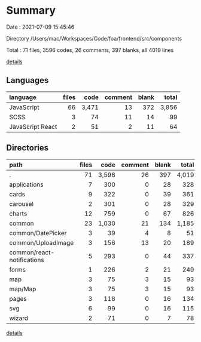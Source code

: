 # Summary

Date : 2021-07-09 15:45:46

Directory /Users/mac/Workspaces/Code/foa/frontend/src/components

Total : 71 files,  3596 codes, 26 comments, 397 blanks, all 4019 lines

[details](details.md)

## Languages
| language | files | code | comment | blank | total |
| :--- | ---: | ---: | ---: | ---: | ---: |
| JavaScript | 66 | 3,471 | 13 | 372 | 3,856 |
| SCSS | 3 | 74 | 11 | 14 | 99 |
| JavaScript React | 2 | 51 | 2 | 11 | 64 |

## Directories
| path | files | code | comment | blank | total |
| :--- | ---: | ---: | ---: | ---: | ---: |
| . | 71 | 3,596 | 26 | 397 | 4,019 |
| applications | 7 | 300 | 0 | 28 | 328 |
| cards | 9 | 322 | 0 | 39 | 361 |
| carousel | 2 | 301 | 0 | 28 | 329 |
| charts | 12 | 759 | 0 | 67 | 826 |
| common | 23 | 1,030 | 21 | 134 | 1,185 |
| common/DatePicker | 3 | 39 | 4 | 8 | 51 |
| common/UploadImage | 3 | 156 | 13 | 20 | 189 |
| common/react-notifications | 5 | 293 | 0 | 44 | 337 |
| forms | 1 | 226 | 2 | 21 | 249 |
| map | 3 | 75 | 3 | 15 | 93 |
| map/Map | 3 | 75 | 3 | 15 | 93 |
| pages | 3 | 118 | 0 | 16 | 134 |
| svg | 6 | 99 | 0 | 16 | 115 |
| wizard | 2 | 71 | 0 | 7 | 78 |

[details](details.md)